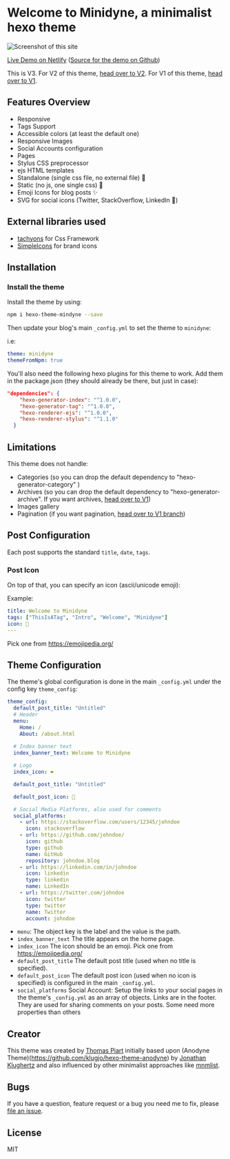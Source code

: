# Welcome to Minidyne, a minimalist hexo theme

![Screenshot of this site](https://hexo-theme-minidyne-demo.netlify.com/screenshot.png)

[Live Demo on Netlify](https://hexo-theme-minidyne-demo.netlify.com/)
([Source for the demo on Github](https://github.com/tomap/hexo-theme-minidyne-demo))

<!-- more -->

This is V3. 
For V2 of this theme, [head over to V2](https://github.com/tomap/hexo-theme-minidyne/tree/v2).
For V1 of this theme, [head over to V1](https://github.com/tomap/hexo-theme-minidyne/tree/v1).

## Features Overview

- Responsive
- Tags Support
- Accessible colors (at least the default one)
- Responsive Images
- Social Accounts configuration
- Pages
- Stylus CSS preprocessor
- ejs HTML templates
- Standalone (single css file, no external file) 🥊
- Static (no js, one single css) 🍊
- Emoji Icons for blog posts ✨
- SVG for social icons (Twitter, StackOverflow, LinkedIn 📰)

## External libraries used

- [tachyons](https://tachyons.io/) for Css Framework
- [SimpleIcons](https://simpleicons.org/) for brand icons

## Installation

### Install the theme

Install the theme by using:

```bash
npm i hexo-theme-mindyne --save
```

Then update your blog's main `_config.yml` to set the theme to `minidyne`:

i.e:

``` yaml
theme: minidyne
themeFromNpm: true
```

You'll also need the following hexo plugins for this theme to work.
Add them in the package.json (they should already be there, but just in case):

```json
"dependencies": {
    "hexo-generator-index": "^1.0.0",
    "hexo-generator-tag": "^1.0.0",
    "hexo-renderer-ejs": "^1.0.0",
    "hexo-renderer-stylus": "^1.1.0"
  }
```

## Limitations

This theme does not handle:

- Categories (so you can drop the default dependency to "hexo-generator-category" )
- Archives (so you can drop the default dependency to "hexo-generator-archive". If you want archives, [head over to V1](https://github.com/tomap/hexo-theme-minidyne/tree/v1))
- Images gallery
- Pagination (if you want pagination, [head over to V1 branch](https://github.com/tomap/hexo-theme-minidyne/tree/v1))

## Post Configuration

Each post supports the standard `title`, `date`, `tags`.

### Post Icon

On top of that, you can specify an icon (ascii/unicode emoji):

Example:

``` yaml
title: Welcome to Minidyne
tags: ["ThisIsATag", "Intro", "Welcome", "Minidyne"]
icon: 🤝
---
```

Pick one from https://emojipedia.org/

## Theme Configuration

The theme's global configuration is done in the main `_config.yml` under the config key `theme_config`:

``` yaml
theme_config:
  default_post_title: "Untitled"
  # Header
  menu:
    Home: /
    About: /about.html
  
  # Index banner text
  index_banner_text: Welcome to Minidyne

  # Logo
  index_icon: ❤️

  default_post_title: "Untitled"

  default_post_icon: 🧙

  # Social Media Platforms, also used for comments
  social_platforms:
    - url: https://stackoverflow.com/users/12345/johndoe
      icon: stackoverflow
    - url: https://github.com/johndoe/
      icon: github
      type: github
      name: GitHub
      repository: johndoe.blog
    - url: https://linkedin.com/in/johndoe
      icon: linkedin
      type: linkedin
      name: LinkedIn
    - url: https://twitter.com/johndoe
      icon: twitter
      type: twitter
      name: Twitter
      account: johndoe
```

* `menu`: The object key is the label and the value is the path.
* `index_banner_text` The title appears on the home page.
* `index_icon` The icon should be an emoji. Pick one from https://emojipedia.org/
* `default_post_title` The default post title (used when no title is specified).
* `default_post_icon` The default post icon (used when no icon is specified) is configured in the main `_config.yml`.
* `social_platforms` Social Account: Setup the links to your social pages in the theme's `_config.yml` as an array of objects. Links are in the footer. They are used for sharing comments on your posts. Some need more properties than others

## Creator

This theme was created by [Thomas Piart](https://tpî.eu) initially based upon (Anodyne Theme)(https://github.com/klugjo/hexo-theme-anodyne) by [Jonathan Klughertz](http://www.codeblocq.com/) and also influenced by other minimalist approaches like [mnmlist](http://mnmlist.com/w/).

## Bugs

If you have a question, feature request or a bug you need me to fix, please [file an issue](https://github.com/tomap/hexo-theme-minidyne/issues/new).

## License

MIT
